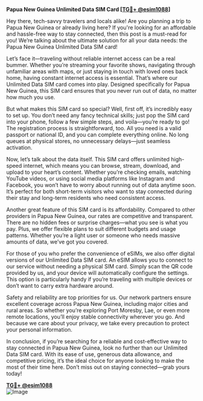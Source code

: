 **Papua New Guinea Unlimited Data SIM Card [[TG💪+ @esim1088](https://t.me/s/esim1088)]**

Hey there, tech-savvy travelers and locals alike! Are you planning a trip to Papua New Guinea or already living here? If you're looking for an affordable and hassle-free way to stay connected, then this post is a must-read for you! We’re talking about the ultimate solution for all your data needs: the Papua New Guinea Unlimited Data SIM card!

Let’s face it—traveling without reliable internet access can be a real bummer. Whether you’re streaming your favorite shows, navigating through unfamiliar areas with maps, or just staying in touch with loved ones back home, having constant internet access is essential. That’s where our Unlimited Data SIM card comes into play. Designed specifically for Papua New Guinea, this SIM card ensures that you never run out of data, no matter how much you use.

But what makes this SIM card so special? Well, first off, it’s incredibly easy to set up. You don’t need any fancy technical skills; just pop the SIM card into your phone, follow a few simple steps, and voila—you’re ready to go! The registration process is straightforward, too. All you need is a valid passport or national ID, and you can complete everything online. No long queues at physical stores, no unnecessary delays—just seamless activation.

Now, let’s talk about the data itself. This SIM card offers unlimited high-speed internet, which means you can browse, stream, download, and upload to your heart’s content. Whether you’re checking emails, watching YouTube videos, or using social media platforms like Instagram and Facebook, you won’t have to worry about running out of data anytime soon. It’s perfect for both short-term visitors who want to stay connected during their stay and long-term residents who need consistent access.

Another great feature of this SIM card is its affordability. Compared to other providers in Papua New Guinea, our rates are competitive and transparent. There are no hidden fees or surprise charges—what you see is what you pay. Plus, we offer flexible plans to suit different budgets and usage patterns. Whether you’re a light user or someone who needs massive amounts of data, we’ve got you covered.

For those of you who prefer the convenience of eSIMs, we also offer digital versions of our Unlimited Data SIM card. An eSIM allows you to connect to our service without needing a physical SIM card. Simply scan the QR code provided by us, and your device will automatically configure the settings. This option is particularly handy if you’re traveling with multiple devices or don’t want to carry extra hardware around.

Safety and reliability are top priorities for us. Our network partners ensure excellent coverage across Papua New Guinea, including major cities and rural areas. So whether you’re exploring Port Moresby, Lae, or even more remote locations, you’ll enjoy stable connectivity wherever you go. And because we care about your privacy, we take every precaution to protect your personal information.

In conclusion, if you’re searching for a reliable and cost-effective way to stay connected in Papua New Guinea, look no further than our Unlimited Data SIM card. With its ease of use, generous data allowance, and competitive pricing, it’s the ideal choice for anyone looking to make the most of their time here. Don’t miss out on staying connected—grab yours today!

**[TG💪+ @esim1088](https://t.me/s/esim1088)**  
![Image](https://i.postimg.cc/Y0z9fWf4/image.png)